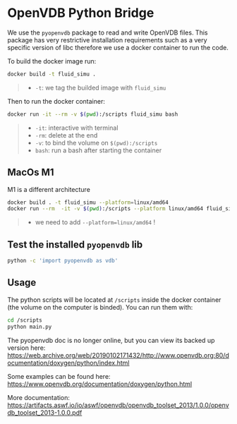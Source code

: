 # OpenVDB Python Bridge

We use the `pyopenvdb` package to read and write OpenVDB files. This package has very restrictive installation requirements such as a very specific version of libc therefore we use a docker container to run the code.

To build the docker image run:

```sh
docker build -t fluid_simu .
```

> - `-t`: we tag the builded image with `fluid_simu`

Then to run the docker container:

```sh
docker run -it --rm -v $(pwd):/scripts fluid_simu bash
```

> - `-it`: interactive with terminal
> - `-rm`: delete at the end
> - `-v`: to bind the volume on `$(pwd):/scripts`
> - `bash`: run a bash after starting the container

## MacOs M1

M1 is a different architecture

```sh
docker build . -t fluid_simu --platform=linux/amd64
docker run --rm  -it -v $(pwd):/scripts --platform linux/amd64 fluid_simu bash
```

> - we need to add `--platform=linux/amd64` !

## Test the installed `pyopenvdb` lib

```sh
python -c 'import pyopenvdb as vdb'
```

## Usage

The python scripts will be located at `/scripts` inside the docker container (the volume on the computer is binded).
You can run them with:

```sh
cd /scripts
python main.py
```

The pyopenvdb doc is no longer online, but you can view its backed up version here: https://web.archive.org/web/20190102171432/http://www.openvdb.org:80/documentation/doxygen/python/index.html

Some examples can be found here: https://www.openvdb.org/documentation/doxygen/python.html

More documentation: https://artifacts.aswf.io/io/aswf/openvdb/openvdb_toolset_2013/1.0.0/openvdb_toolset_2013-1.0.0.pdf
